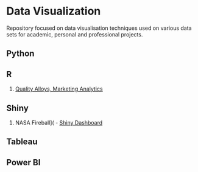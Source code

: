# Data Visualization
Repository focused on data visualisation techniques used on various data sets for academic, personal and professional projects.

## Python

## R
1. [Quality Alloys, Marketing Analytics](https://github.com/jasonmchlee/data-visualization/tree/master/Quality%20Alloy%20Case%20Study%2C%20Marketing%20Analytics)

## Shiny
1. NASA Fireball]( - [Shiny Dashboard](https://jasonmchlee.shinyapps.io/Nasa_Fireball_Dashboard/)

## Tableau

## Power BI
